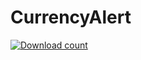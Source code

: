 # CurrencyAlert
[![Download count](https://img.shields.io/endpoint?url=https://qzysathwfhebdai6xgauhz4q7m0mzmrf.lambda-url.us-east-1.on.aws/CurrencyAlert)](https://github.com/MidoriKami/CurrencyAlert)
